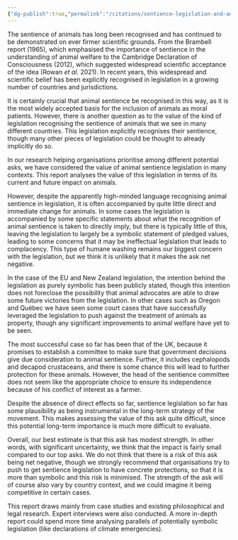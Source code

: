 ```yaml
---
{"dg-publish":true,"permalink":"/citations/sentience-legislation-and-animal-welfare-animal-ask/","created":"2025-10-01T10:29:00.651+01:00","updated":"2025-10-01T10:53:40.320+01:00"}
---
```


The sentience of animals has long been recognised and has continued to be demonstrated on ever firmer scientific grounds. From the Brambell report (1965), which emphasised the importance of sentience in the understanding of animal welfare to the Cambridge Declaration of Consciousness (2012), which suggested widespread scientific acceptance of the idea (Rowan *et al.* 2021). In recent years, this widespread and scientific belief has been explicitly recognised in legislation in a growing number of countries and jurisdictions. 

It is certainly crucial that animal sentience be recognised in this way, as it is the most widely accepted basis for the inclusion of animals as moral patients. However, there is another question as to the value of the kind of legislation recognising the sentience of animals that we see in many different countries. This legislation explicitly recognises their sentience, though many other pieces of legislation could be thought to already implicitly do so. 

In our research helping organisations prioritise among different potential asks, we have considered the value of animal sentience legislation in many contexts. This report analyses the value of this legislation in terms of its current and future impact on animals.

However, despite the apparently high-minded language recognising animal sentience in legislation, it is often accompanied by quite little direct and immediate change for animals. In some cases the legislation is accompanied by some specific statements about what the recognition of animal sentience is taken to directly imply, but there is typically little of this, leaving the legislation to largely be a symbolic statement of pledged values, leading to some concerns that it may be ineffectual legislation that leads to complacency. This type of humane washing remains our biggest concern with the legislation, but we think it is unlikely that it makes the ask net negative.

In the case of the EU and New Zealand legislation, the intention behind the legislation as purely symbolic has been publicly stated, though this intention does not foreclose the possibility that animal advocates are able to draw some future victories from the legislation. In other cases such as Oregon and Québec we have seen some court cases that have successfully leveraged the legislation to push against the treatment of animals as property, though any significant improvements to animal welfare have yet to be seen.

The most successful case so far has been that of the UK, because it promises to establish a committee to make sure that government decisions give due consideration to animal sentience. Further, it includes cephalopods and decapod crustaceans, and there is some chance this will lead to further protection for these animals. However, the head of the sentience committee does not seem like the appropriate choice to ensure its independence because of his conflict of interest as a farmer. 

Despite the absence of direct effects so far, sentience legislation so far has some plausibility as being instrumental in the long-term strategy of the movement. This makes assessing the value of this ask quite difficult, since this potential long-term importance is much more difficult to evaluate.

Overall, our best estimate is that this ask has modest strength. In other words, with significant uncertainty, we think that the impact is fairly small compared to our top asks. We do not think that there is a risk of this ask being net negative, though we strongly recommend that organisations try to push to get sentience legislation to have concrete protections, so that it is more than symbolic and this risk is minimised. The strength of the ask will of course also vary by country context, and we could imagine it being competitive in certain cases.

This report draws mainly from case studies and existing philosophical and legal research. Expert interviews were also conducted. A more in-depth report could spend more time analysing parallels of potentially symbolic legislation (like declarations of climate emergencies). 